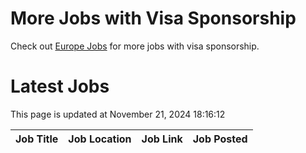 # More Jobs with Visa Sponsorship

Check out [Europe Jobs](https://github.com/sureshparimi/europejobs#latest-jobs) for more jobs with visa sponsorship.

# Latest Jobs

This page is updated at November 21, 2024 18:16:12

| Job Title | Job Location | Job Link | Job Posted |
| --- | --- | --- | --- |
